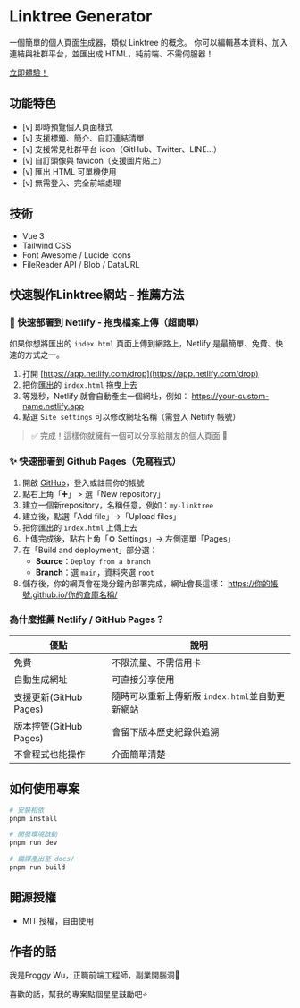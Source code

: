# Linktree Generator

一個簡單的個人頁面生成器，類似 Linktree 的概念。
你可以編輯基本資料、加入連結與社群平台，並匯出成 HTML，純前端、不需伺服器！

[立即體驗！](https://s414june.github.io/linktree-generator/)
  



## 功能特色

- [v] 即時預覽個人頁面樣式
- [v] 支援標題、簡介、自訂連結清單
- [v] 支援常見社群平台 icon（GitHub、Twitter、LINE...）
- [v] 自訂頭像與 favicon（支援圖片貼上）
- [v] 匯出 HTML 可單機使用
- [v] 無需登入、完全前端處理
  



## 技術

- Vue 3
- Tailwind CSS
- Font Awesome / Lucide Icons
- FileReader API / Blob / DataURL
  



## 快速製作Linktree網站 - 推薦方法
  

### 🚀 快速部署到 Netlify - 拖曳檔案上傳（超簡單）

如果你想將匯出的 `index.html` 頁面上傳到網路上，Netlify 是最簡單、免費、快速的方式之一。

1. 打開 [https://app.netlify.com/drop](https://app.netlify.com/drop)
2. 把你匯出的 `index.html` 拖曳上去
3. 等幾秒，Netlify 就會自動產生一個網址，例如：
https://your-custom-name.netlify.app
4. 點選 `Site settings` 可以修改網址名稱（需登入 Netlify 帳號）

> ✅ 完成！這樣你就擁有一個可以分享給朋友的個人頁面 🎉
  

### ✨ 快速部署到 Github Pages（免寫程式）

1. 開啟 [GitHub](https://github.com)，登入或註冊你的帳號
2. 點右上角「➕」 > 選「New repository」
3. 建立一個新repository，名稱任意，例如：`my-linktree`
4. 建立後，點選「Add file」→「Upload files」
5. 把你匯出的 `index.html` 上傳上去
6. 上傳完成後，點右上角「⚙️ Settings」→ 左側選單「Pages」
7. 在「Build and deployment」部分選：
   - **Source**：`Deploy from a branch`
   - **Branch**：選 `main`，資料夾選 `root`
8. 儲存後，你的網頁會在幾分鐘內部署完成，網址會長這樣：
https://你的帳號.github.io/你的倉庫名稱/
  

### 為什麼推薦 Netlify / GitHub Pages？

| 優點 | 說明 |
|------|------|
| 免費 | 不限流量、不需信用卡 |
| 自動生成網址 | 可直接分享使用 |
| 支援更新(GitHub Pages) | 隨時可以重新上傳新版 `index.html`並自動更新網站 |
| 版本控管(GitHub Pages) | 會留下版本歷史紀錄供追溯 |
| 不會程式也能操作 | 介面簡單清楚 |
  



## 如何使用專案

```bash
# 安裝相依
pnpm install

# 開發環境啟動
pnpm run dev

# 編譯產出至 docs/
pnpm run build
```
  



## 開源授權

- MIT 授權，自由使用
  



## 作者的話
我是Froggy Wu，正職前端工程師，副業開腦洞🧠

喜歡的話，幫我的專案點個星星鼓勵吧⭐
  
  

